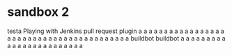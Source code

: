 # sandbox 2
testa
Playing with Jenkins pull request plugin
a
a
a
a
a
a
a
a
a
a
a
a
a
a
a
a
a
a
a
a
a
a
a
a
a
a
a
a
a
a
a
a
a
a
a
a
a
a
a
a
a
buildbot
buildbot
a
a
a
a
a
a
a
a
a
a
a
a
a
a
a
a
a
a
a
a
a
a
a
a
